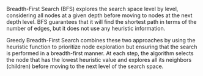 Breadth-First Search (BFS) explores the search space level by level, considering all nodes at a given depth before moving to nodes at the next depth level. BFS guarantees that it will find the shortest path in terms of the number of edges, but it does not use any heuristic information.

Greedy Breadth-First Search combines these two approaches by using the heuristic function to prioritize node exploration but ensuring that the search is performed in a breadth-first manner. At each step, the algorithm selects the node that has the lowest heuristic value and explores all its neighbors (children) before moving to the next level of the search space.